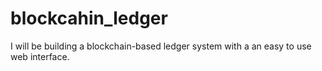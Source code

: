 # blockcahin_ledger
I will be building a blockchain-based ledger system with a an easy to use web interface.
